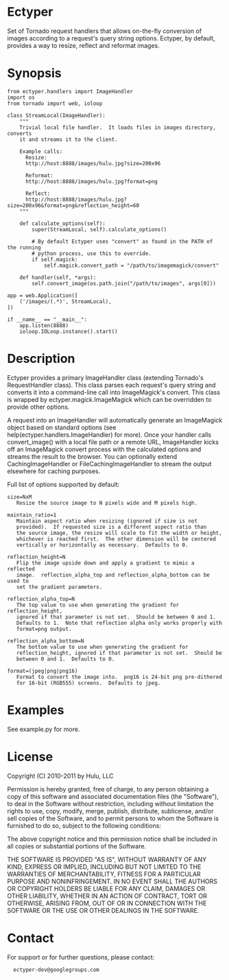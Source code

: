 Ectyper
==========

Set of Tornado request handlers that allows on-the-fly conversion of images
according to a request's query string options.  Ectyper, by default, provides
a way to resize, reflect and reformat images.

Synopsis
==========

    from ectyper.handlers import ImageHandler
    import os
    from tornado import web, ioloop
  
    class StreamLocal(ImageHandler):
        """
        Trivial local file handler.  It loads files in images directory, converts
        it and streams it to the client.
    
        Example calls:      
          Resize:
          http://host:8888/images/hulu.jpg?size=200x96
          
          Reformat:
          http://host:8888/images/hulu.jpg?format=png
          
          Reflect:
          http://host:8888/images/hulu.jpg?size=200x96&format=png&reflection_height=60
        """
        
        def calculate_options(self):
            super(StreamLocal, self).calculate_options()
  
            # By default Ectyper uses "convert" as found in the PATH of the running
            # python process, use this to override.
            if self.magick:
                self.magick.convert_path = "/path/to/imagemagick/convert"
  
        def handler(self, *args):
            self.convert_image(os.path.join("/path/to/images", args[0]))
  
    app = web.Application([
        ('/images/(.*)', StreamLocal),
    ])
  
    if __name__ == "__main__":
        app.listen(8888)
        ioloop.IOLoop.instance().start()

Description
==========

Ectyper provides a primary ImageHandler class (extending Tornado's RequestHandler
class).  This class parses each request's query string and converts it into a
command-line call into ImageMagick's convert.  This class is wrapped by
ectyper.magick.ImageMagick which can be overridden to provide other options.

A request into an ImageHandler will automatically generate an ImageMagick
object based on standard options (see help(ectyper.handlers.ImageHandler) for
more).  Once your handler calls convert_image() with a local file path or a
remote URL, ImageHandler kicks off an ImageMagick convert process with the
calculated options and streams the result to the browser.  You can optionally
extend CachingImageHandler or FileCachingImageHandler to stream the output
elsewhere for caching purposes.

Full list of options supported by default:

    size=NxM
       Resize the source image to N pixels wide and M pixels high.
 
    maintain_ratio=1
       Maintain aspect ratio when resizing (ignored if size is not
       provided).  If requested size is a different aspect ratio than
       the source image, the resize will scale to fit the width or height,
       whichever is reached first.  The other dimension will be centered
       vertically or horizontally as necessary.  Defaults to 0.
 
    reflection_height=N
       Flip the image upside down and apply a gradient to mimic a reflected
       image.  reflection_alpha_top and reflection_alpha_bottom can be used to
       set the gradient parameters.
 
    reflection_alpha_top=N
       The top value to use when generating the gradient for reflection_height,
       ignored if that parameter is not set.  Should be between 0 and 1.
       Defaults to 1.  Note that reflection alpha only works properly with
       format=png output.
 
    reflection_alpha_bottom=N
       The bottom value to use when generating the gradient for
       reflection_height, ignored if that parameter is not set.  Should be
       between 0 and 1.  Defaults to 0.
 
    format=(jpeg|png|png16)
       Format to convert the image into.  png16 is 24-bit png pre-dithered
       for 16-bit (RGB555) screens.  Defaults to jpeg.

Examples
==========

See example.py for more.

License
==========

Copyright (C) 2010-2011 by Hulu, LLC

Permission is hereby granted, free of charge, to any person obtaining a copy
of this software and associated documentation files (the "Software"), to deal
in the Software without restriction, including without limitation the rights
to use, copy, modify, merge, publish, distribute, sublicense, and/or sell
copies of the Software, and to permit persons to whom the Software is
furnished to do so, subject to the following conditions:

The above copyright notice and this permission notice shall be included in
all copies or substantial portions of the Software.

THE SOFTWARE IS PROVIDED "AS IS", WITHOUT WARRANTY OF ANY KIND, EXPRESS OR
IMPLIED, INCLUDING BUT NOT LIMITED TO THE WARRANTIES OF MERCHANTABILITY,
FITNESS FOR A PARTICULAR PURPOSE AND NONINFRINGEMENT. IN NO EVENT SHALL THE
AUTHORS OR COPYRIGHT HOLDERS BE LIABLE FOR ANY CLAIM, DAMAGES OR OTHER
LIABILITY, WHETHER IN AN ACTION OF CONTRACT, TORT OR OTHERWISE, ARISING FROM,
OUT OF OR IN CONNECTION WITH THE SOFTWARE OR THE USE OR OTHER DEALINGS IN
THE SOFTWARE.

Contact
==========

For support or for further questions, please contact:

      ectyper-dev@googlegroups.com
